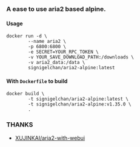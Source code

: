### A ease to use aria2 based alpine.

#### Usage

```
docker run -d \
        --name aria2 \
        -p 6800:6800 \
        -e SECRET=YOUR_RPC_TOKEN \
        -v YOUR_SAVE_DOWNLOAD_PATH:/downloads \
        -v aria2_data:/data \
        signigelchan/aria2-alpine:latest
```

#### With ``` Dockerfile ``` to build

```
docker build \
        -t signigelchan/aria2-alpine:latest \
        -t signigelchan/aria2-alpine:v1.35.0 \
        .
```

### THANKS

- [XUJINKAI/aria2-with-webui](https://www.github.com/XUJINKAI/aria2-with-webui)
